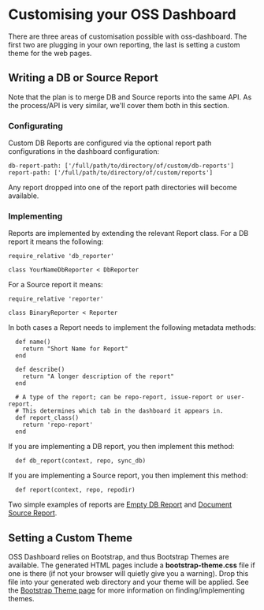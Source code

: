 # Customising your OSS Dashboard

There are three areas of customisation possible with oss-dashboard. The first two are plugging in your own reporting, the last is setting a custom theme for the web pages.


## Writing a DB or Source Report

Note that the plan is to merge DB and Source reports into the same API. As the process/API is very similar, we'll cover them both in this section.

### Configurating

Custom DB Reports are configured via the optional report path configurations in the dashboard configuration:

    db-report-path: ['/full/path/to/directory/of/custom/db-reports']
    report-path: ['/full/path/to/directory/of/custom/reports']

Any report dropped into one of the report path directories will become available.

### Implementing

Reports are implemented by extending the relevant Report class. For a DB report it means the following:

```
require_relative 'db_reporter'

class YourNameDbReporter < DbReporter
```

For a Source report it means:

```
require_relative 'reporter'

class BinaryReporter < Reporter
```

In both cases a Report needs to implement the following metadata methods:

```
  def name()
    return "Short Name for Report"
  end

  def describe()
    return "A longer description of the report"
  end

  # A type of the report; can be repo-report, issue-report or user-report.
  # This determines which tab in the dashboard it appears in.
  def report_class()
    return 'repo-report'
  end
```

If you are implementing a DB report, you then implement this method:

```
  def db_report(context, repo, sync_db)
```

If you are implementing a Source report, you then implement this method:

```
  def report(context, repo, repodir)
```

Two simple examples of reports are [Empty DB Report](../db/reporting/db_report_empty.rb) and [Document Source Report](../review-repos/report_docs.rb).


## Setting a Custom Theme

OSS Dashboard relies on Bootstrap, and thus Bootstrap Themes are available. The generated HTML pages include a __bootstrap-theme.css__ file if one is there (if not your browser will quietly give you a warning). Drop this file into your generated web directory and your theme will be applied. See the [Bootstrap Theme page](https://themes.getbootstrap.com/) for more information on finding/implementing themes.
